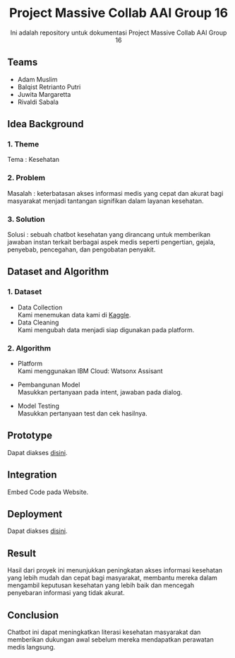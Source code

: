 <h1 align="center"> Project Massive Collab AAI Group 16 </h1>

<p align="center"> 
Ini adalah repository untuk dokumentasi Project Massive Collab AAI Group 16
</p>

## Teams

- Adam Muslim
- Balqist Retrianto Putri
- Juwita Margaretta
- Rivaldi Sabala

## Idea Background

### 1. Theme
Tema : Kesehatan

### 2. Problem
Masalah : keterbatasan akses informasi medis yang cepat dan akurat bagi masyarakat menjadi tantangan signifikan dalam layanan kesehatan.

### 3. Solution
Solusi : sebuah chatbot kesehatan yang dirancang untuk memberikan jawaban instan terkait berbagai aspek medis seperti pengertian, gejala, penyebab, pencegahan, dan pengobatan penyakit. 

## Dataset and Algorithm

### 1. Dataset
- Data Collection <br />
Kami menemukan data kami di <a href="https://www.kaggle.com/datasets/jpmiller/layoutlm/data">Kaggle</a>.
- Data Cleaning <br />
Kami mengubah data menjadi siap digunakan pada platform.

### 2. Algorithm

- Platform <br />
Kami menggunakan IBM Cloud: Watsonx Assisant

- Pembangunan Model <br />
Masukkan pertanyaan pada intent, jawaban pada dialog.

- Model Testing <br />
Masukkan pertanyaan test dan cek hasilnya.

## Prototype
Dapat diakses <a href="https://web-chat.global.assistant.watson.appdomain.cloud/preview.html?backgroundImageURL=https%3A%2F%2Fus-south.assistant.watson.cloud.ibm.com%2Fpublic%2Fimages%2Fupx-427a9f7d-f34b-49df-a5f8-5b8b7c7f91de%3A%3Aa615be3f-76fc-461d-b4c1-83d8b632d20e&integrationID=15ca6a42-1f3e-4d50-bb69-d4030604d5d1&region=us-south&serviceInstanceID=427a9f7d-f34b-49df-a5f8-5b8b7c7f91de">disini</a>.

## Integration
Embed Code pada Website.

## Deployment
Dapat diakses <a href="https://resilient-banoffee-1accc8.netlify.app/">disini</a>.

## Result
Hasil dari proyek ini menunjukkan peningkatan akses informasi kesehatan yang lebih mudah dan cepat bagi masyarakat, membantu mereka dalam mengambil keputusan kesehatan yang lebih baik dan mencegah penyebaran informasi yang tidak akurat.

## Conclusion
Chatbot ini dapat meningkatkan literasi kesehatan masyarakat dan memberikan dukungan awal sebelum mereka mendapatkan perawatan medis langsung. 
